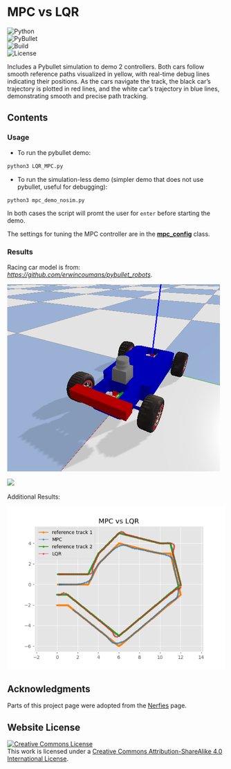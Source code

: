 # MPC vs LQR
![Python](https://img.shields.io/badge/Python-3.8%2B-blue?style=flat-square&logo=python)  
![PyBullet](https://img.shields.io/badge/PyBullet-Simulation-orange?style=flat-square)  
![Build](https://img.shields.io/github/actions/workflow/status/AnujithM/MPC-vs-LQR/ci.yml?label=Build&logo=githubactions)  
![License](https://img.shields.io/badge/License-CC%20BY--SA%204.0-lightgrey?style=flat-square)  

Includes a Pybullet simulation to demo 2 controllers. Both cars follow smooth reference paths visualized in yellow, with real-time debug lines indicating their positions. As the cars navigate the track, the black car’s trajectory is plotted in red lines, and the white car’s trajectory in blue lines, demonstrating smooth and precise path tracking.

## Contents

### Usage

* To run the pybullet demo:
```bash
python3 LQR_MPC.py
```

* To run the simulation-less demo (simpler demo that does not use pybullet, useful for debugging):
```bash
python3 mpc_demo_nosim.py
```

In both cases the script will promt the user for `enter` before starting the demo.

The settings for tuning the MPC controller are in the **[mpc_config](./mpc_pybullet_demo/mpcpy/mpc_config.py)** class.

### Results

Racing car model is from: *https://github.com/erwincoumans/pybullet_robots*.

![](img/f10.png)

![](img/LQRvsMPC.gif)

Additional Results:

![](img/LQRvsMPC.png)

## Acknowledgments
Parts of this project page were adopted from the [Nerfies](https://nerfies.github.io/) page.

## Website License
<a rel="license" href="http://creativecommons.org/licenses/by-sa/4.0/"><img alt="Creative Commons License" style="border-width:0" src="https://i.creativecommons.org/l/by-sa/4.0/88x31.png" /></a><br />This work is licensed under a <a rel="license" href="http://creativecommons.org/licenses/by-sa/4.0/">Creative Commons Attribution-ShareAlike 4.0 International License</a>.
